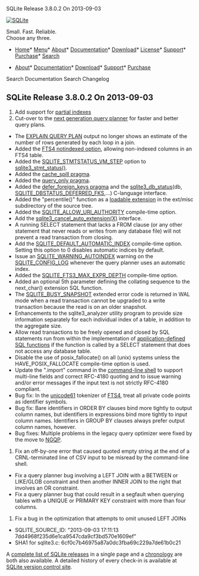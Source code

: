 




SQLite Release 3\.8\.0\.2 On 2013\-09\-03




[![SQLite](../images/sqlite370_banner.gif)](../index.html)


Small. Fast. Reliable.  
Choose any three.


* [Home](../index.html)* [Menu](javascript:void(0))* [About](../about.html)* [Documentation](../docs.html)* [Download](../download.html)* [License](../copyright.html)* [Support](../support.html)* [Purchase](../prosupport.html)* [Search](javascript:void(0))




* [About](../about.html)* [Documentation](../docs.html)* [Download](../download.html)* [Support](../support.html)* [Purchase](../prosupport.html)






Search Documentation
Search Changelog







## SQLite Release 3\.8\.0\.2 On 2013\-09\-03

1. Add support for [partial indexes](../partialindex.html)
2. Cut\-over to the [next generation query planner](../queryplanner-ng.html) for faster and better query plans.
- The [EXPLAIN QUERY PLAN](../eqp.html) output no longer shows an estimate of the number of
 rows generated by each loop in a join.
- Added the [FTS4 notindexed option](../fts3.html#fts4notindexed), allowing non\-indexed columns in an FTS4 table.
- Added the [SQLITE\_STMTSTATUS\_VM\_STEP](../c3ref/c_stmtstatus_counter.html#sqlitestmtstatusvmstep) option to [sqlite3\_stmt\_status()](../c3ref/stmt_status.html).
- Added the [cache\_spill pragma](../pragma.html#pragma_cache_spill).
- Added the [query\_only pragma](../pragma.html#pragma_query_only).
- Added the [defer\_foreign\_keys pragma](../pragma.html#pragma_defer_foreign_keys) and the
 [sqlite3\_db\_status](../c3ref/db_status.html)(db, [SQLITE\_DBSTATUS\_DEFERRED\_FKS](../c3ref/c_dbstatus_options.html#sqlitedbstatusdeferredfks),...) C\-language interface.
- Added the "percentile()" function as a [loadable extension](../loadext.html) in the ext/misc
 subdirectory of the source tree.
- Added the [SQLITE\_ALLOW\_URI\_AUTHORITY](../compile.html#allow_uri_authority) compile\-time option.
- Add the [sqlite3\_cancel\_auto\_extension(X)](../c3ref/cancel_auto_extension.html) interface.
- A running SELECT statement that lacks a FROM clause (or any other statement that
 never reads or writes from any database file) will not prevent a read
 transaction from closing.
- Add the [SQLITE\_DEFAULT\_AUTOMATIC\_INDEX](../compile.html#default_automatic_index) compile\-time option. Setting this option
 to 0 disables automatic indices by default.
- Issue an [SQLITE\_WARNING\_AUTOINDEX](../rescode.html#warning_autoindex) warning on the [SQLITE\_CONFIG\_LOG](../c3ref/c_config_covering_index_scan.html#sqliteconfiglog) whenever
 the query planner uses an automatic index.
- Added the [SQLITE\_FTS3\_MAX\_EXPR\_DEPTH](../compile.html#fts3_max_expr_depth) compile\-time option.
- Added an optional 5th parameter defining the collating sequence to the
 next\_char() extension SQL function.
- The [SQLITE\_BUSY\_SNAPSHOT](../rescode.html#busy_snapshot) extended error code is returned in WAL mode when
 a read transaction cannot be upgraded to a write transaction because the read is
 on an older snapshot.
- Enhancements to the sqlite3\_analyzer utility program to provide size
 information separately for each individual index of a table, in addition to
 the aggregate size.
- Allow read transactions to be freely opened and closed by SQL statements run
 from within the implementation of [application\-defined SQL functions](../appfunc.html) if the
 function is called by a SELECT statement that does not access any database table.
- Disable the use of posix\_fallocate() on all (unix) systems unless the
 HAVE\_POSIX\_FALLOCATE compile\-time option is used.
- Update the ".import" command in the [command\-line shell](../cli.html) to support multi\-line
 fields and correct RFC\-4180 quoting and to issue warning and/or error messages
 if the input text is not strictly RFC\-4180 compliant.
- Bug fix: In the [unicode61](../fts3.html#unicode61) tokenizer of [FTS4](../fts3.html#fts4), treat all private code points
 as identifier symbols.
- Bug fix: Bare identifiers in ORDER BY clauses bind more tightly to output column
 names, but identifiers in expressions bind more tightly to input column names.
 Identifiers in GROUP BY clauses always prefer output column names, however.
- Bug fixes: Multiple problems in the legacy query optimizer were fixed by the
 move to [NGQP](../queryplanner-ng.html).


1. Fix an off\-by\-one error that caused quoted empty string at the end of a
CRNL\-terminated line of CSV input to be misread by the command\-line shell.
- Fix a query planner bug involving a LEFT JOIN with a BETWEEN or LIKE/GLOB
constraint and then another INNER JOIN to the right that involves an OR constraint.
- Fix a query planner bug that could result in a segfault when querying tables
with a UNIQUE or PRIMARY KEY constraint with more than four columns.


1. Fix a bug in the optimization that attempts to omit unused LEFT JOINs

- SQLITE\_SOURCE\_ID:
 "2013\-09\-03 17:11:13 7dd4968f235d6e1ca9547cda9cf3bd570e1609ef"
- SHA1 for sqlite3\.c: 6cf0c7b46975a87a0dc3fba69c229a7de61b0c21



A [complete list of SQLite releases](../changes.html)
 in a single page and a [chronology](../chronology.html) are both also available.
 A detailed history of every
 check\-in is available at
 [SQLite version control site](https://www.sqlite.org/src/timeline).


